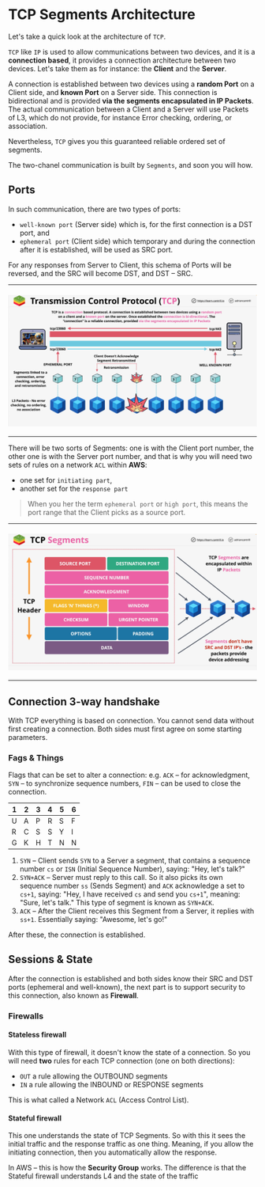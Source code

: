 # TCP Segments Architecture
Let's take a quick look at the architecture of `TCP`.

`TCP` like `IP` is used to allow communications between two devices, and it is a **connection based**, it provides a connection 
architecture between two devices. Let's take them as for instance: the **Client** and the **Server**.

A connection is established between two devices using a **random Port** on a Client side, and **known Port** on a Server side. This 
connection is bidirectional and is provided **via the segments encapsulated in IP Packets**. The actual communication between a Client 
and a Server will use Packets of L3, which do not provide, for instance Error checking, ordering, or association.

Nevertheless, `TCP` gives you this guaranteed reliable ordered set of segments.

The two-chanel communication is built by `Segments`, and soon you will how.

## Ports
In such communication, there are two types of ports:
- `well-known port` (Server side) which is, for the first connection is a DST port, and
- `ephemeral port` (Client side) which temporary and during the connection after it is established, will be used as SRC port.

For any responses from Server to Client, this schema of Ports will be reversed, and the SRC will become DST, and DST – SRC.

---

<div style="display: flex; justify-content: center; margin: 20px 0">
  <img src="../assets/08_layer-4-5_Transport_Session_p2-1.png" style="width:700px; text-align: center">
</div> 

---

There will be two sorts of Segments: one is with the Client port number, the other one is with the Server port number, and that is why 
you will need two sets of rules on a network `ACL` within **AWS**:
- one set for `initiating part`,
- another set for the `response part`

> When you her the term `ephemeral port` or `high port`, this means the port range that the Client picks as a source port. 

---
<div style="display: flex; justify-content: center; margin: 20px 0">
  <img src="../assets/09_p1_layer-4-5_Transport_Session-2.png" style="width:700px; text-align: center">
</div> 

---

## Connection 3-way handshake
With TCP everything is based on connection. You cannot send data without first creating a connection. Both sides must first agree on 
some starting parameters.

### Fags & Things
Flags that can be set to alter a connection: e.g. `ACK` – for acknowledgment, `SYN` – to synchronize sequence numbers, `FIN` – can be 
used to close the connection.

| 1 | 2 | 3 | 4 | 5 | 6 |
|---|---|---|---|---|---|
| U | A | P | R | S | F |
| R | C | S | S | Y | I |
| G | K | H | T | N | N |

1. `SYN` – Client sends `SYN` to a Server a segment, that contains a sequence number `cs` or `ISN` (Initial Sequence Number), saying: "Hey, 
   let's talk?"
2. `SYN+ACK` – Server must reply to this call. So it also picks its own sequence number `ss` (Sends Segment) and `ACK` acknowledge a set to 
   `cs+1`, 
   saying: "Hey, I have received `cs` and send you `cs+1`", meaning: "Sure, let's talk." This type of segment is known as `SYN+ACK`.
3. `ACK` – After the Client receives this Segment from a Server, it replies with `ss+1`. Essentially saying: "Awesome, let's go!"

After these, the connection is established.

## Sessions & State
After the connection is established and both sides know their SRC and DST ports (ephemeral and well-known), the next part is to support 
security to this connection, also known as **Firewall**.

### Firewalls
#### Stateless firewall
With this type of firewall, it doesn't know the state of a connection. So you will need **two** rules for each TCP connection (one on 
both directions):
- `OUT` a rule allowing the OUTBOUND segments
- `IN` a rule allowing the INBOUND or RESPONSE segments

This is what called a Network `ACL` (Access Control List).

#### Stateful firewall
This one understands the state of TCP Segments. So with this it sees the initial traffic and the response traffic as one thing. Meaning, 
if you allow the initiating connection, then you automatically allow the response.

In AWS – this is how the **Security Group** works. The difference is that the Stateful firewall understands L4 and the state of the traffic 
